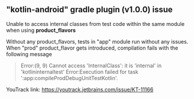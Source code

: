 "kotlin-android" gradle plugin (v1.0.0) issue
---------------------------------------------

Unable to access internal classes from test code within the same module when using **product_flavors**

Without any product_flavors, tests in "app" module run without any issues. When "prod" product_flavor gets introduced, compilation fails with the following message

> Error:(9, 9) Cannot access 'InternalClass': it is 'internal' in 'kotlininternaltest'
> Error:Execution failed for task ':app:compileProdDebugUnitTestKotlin'.

YouTrack link: https://youtrack.jetbrains.com/issue/KT-11166
